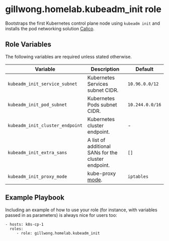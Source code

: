 gillwong.homelab.kubeadm_init role
=========

Bootstraps the first Kubernetes control plane node using `kubeadm init` and installs the pod networking solution [Calico](https://www.tigera.io/project-calico/).

Role Variables
--------------

The following variables are required unless stated otherwise.

| Variable | Description | Default |
| -- | -- | -- |
| `kubeadm_init_service_subnet` | Kubernetes Services subnet CIDR. | `10.96.0.0/12` |
| `kubeadm_init_pod_subnet` | Kubernetes Pods subnet CIDR. | `10.244.0.0/16` |
| `kubeadm_init_cluster_endpoint` | Kubernetes cluster endpoint. | - |
| `kubeadm_init_extra_sans` | A list of additional SANs for the cluster endpoint. | `[]` |
| `kubeadm_init_proxy_mode` | kube-proxy [mode](https://kubernetes.io/docs/reference/config-api/kube-proxy-config.v1alpha1/#kubeproxy-config-k8s-io-v1alpha1-ProxyMode). | `iptables` |

Example Playbook
----------------

Including an example of how to use your role (for instance, with variables passed in as parameters) is always nice for users too:

    - hosts: k8s-cp-1
      roles:
         - role: gillwong.homelab.kubeadm_init
